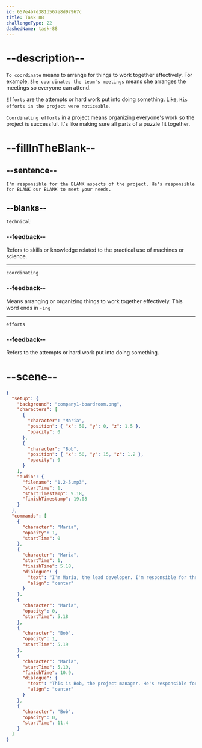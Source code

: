 ```yaml
---
id: 657e4b7d381d567e8d97967c
title: Task 88
challengeType: 22
dashedName: task-88
---
```


<!--
AUDIO REFERENCE:
I'm Maria, the lead developer. I’m responsible for the technical aspects of the project. This is Bob, the project manager. He’s responsible for coordinating our efforts to meet your needs.
-->

# --description--

`To coordinate` means to arrange for things to work together effectively. For example, `She coordinates the team's meetings` means she arranges the meetings so everyone can attend. 

`Efforts` are the attempts or hard work put into doing something. Like, `His efforts in the project were noticeable`. 

`Coordinating efforts` in a project means organizing everyone's work so the project is successful. It's like making sure all parts of a puzzle fit together.

# --fillInTheBlank--

## --sentence--

`I'm responsible for the BLANK aspects of the project. He's responsible for BLANK our BLANK to meet your needs.`

## --blanks--

`technical`

### --feedback--

Refers to skills or knowledge related to the practical use of machines or science.

---

`coordinating`

### --feedback--

Means arranging or organizing things to work together effectively. This word ends in `-ing`

---

`efforts`

### --feedback--

Refers to the attempts or hard work put into doing something.

# --scene--

```json
{
  "setup": {
    "background": "company1-boardroom.png",
    "characters": [
      {
        "character": "Maria",
        "position": { "x": 50, "y": 0, "z": 1.5 },
        "opacity": 0
      },
      {
        "character": "Bob",
        "position": { "x": 50, "y": 15, "z": 1.2 },
        "opacity": 0
      }
    ],
    "audio": {
      "filename": "1.2-5.mp3",
      "startTime": 1,
      "startTimestamp": 9.18,
      "finishTimestamp": 19.08
    }
  },
  "commands": [
    {
      "character": "Maria",
      "opacity": 1,
      "startTime": 0
    },
    {
      "character": "Maria",
      "startTime": 1,
      "finishTime": 5.18,
      "dialogue": {
        "text": "I'm Maria, the lead developer. I'm responsible for the technical aspects of the project.",
        "align": "center"
      }
    },
    {
      "character": "Maria",
      "opacity": 0,
      "startTime": 5.18
    },
    {
      "character": "Bob",
      "opacity": 1,
      "startTime": 5.19
    },
    {
      "character": "Maria",
      "startTime": 5.19,
      "finishTime": 10.9,
      "dialogue": {
        "text": "This is Bob, the project manager. He's responsible for coordinating our efforts to meet your needs.",
        "align": "center"
      }
    },
    {
      "character": "Bob",
      "opacity": 0,
      "startTime": 11.4
    }
  ]
}
```
